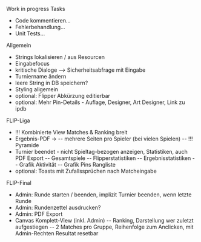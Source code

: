 Work in progress Tasks
- Code kommentieren...
- Fehlerbehandlung...
- Unit Tests...

Allgemein
- Strings lokalisieren / aus Resourcen
- Eingabefocus
- kritische Dialoge --> Sicherheitsabfrage mit Eingabe
- Turniername ändern
- leere String in DB speichern?
- Styling allgemein
- optional: Flipper Abkürzung editierbar
- optional: Mehr Pin-Details - Auflage, Designer, Art Designer, Link zu ipdb

FLIP-Liga
- !!! Kombinierte View Matches & Ranking breit
- Ergebnis-PDF -> 
-- mehrere Seiten pro Spieler (bei vielen Spielen)
-- !!! Pyramide
- Turnier beendet - nicht Spieltag-bezogen anzeigen, Statistiken, auch PDF Export
-- Gesamtspiele
-- Flipperstatistiken
-- Ergebnisstatistiken
-- Grafik Aktivität
-- Grafik Pins Rangliste
- optional: Toasts mit Zufallssprüchen nach Matcheingabe

FLIP-Final
- Admin: Runde starten / beenden, implizit Turnier beenden, wenn letzte Runde
- Admin: Rundenzettel ausdrucken?
- Admin: PDF Export
- Canvas Komplett-View (inkl. Admin)
-- Ranking, Darstellung wer zuletzt aufgestiegen
-- 2 Matches pro Gruppe, Reihenfolge zum Anclicken, mit Admin-Rechten Resultat resetbar
